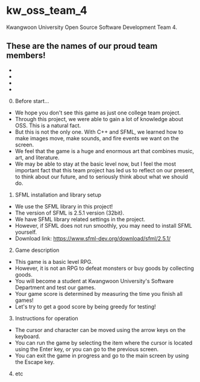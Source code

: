 # kw_oss_team_4
Kwangwoon University
Open Source Software Development Team 4.

These are the names of our proud team members!
 - 
 -
 -
 -
 -
 

0. Before start...
 - We hope you don't see this game as just one college team project.
 - Through this project, we were able to gain a lot of knowledge about OSS. This is a natural fact.
 - But this is not the only one. With C++ and SFML, we learned how to make images move, make sounds, and fire events we want on the screen.
 - We feel that the game is a huge and enormous art that combines music, art, and literature.
 - We may be able to stay at the basic level now, but I feel the most important fact that this team project has led us to reflect on our present, to think about our future, and to seriously think about what we should do.

1. SFML installation and library setup
 - We use the SFML library in this project!
 - The version of SFML is 2.5.1 version (32bit).
 - We have SFML library related settings in the project.
 - However, if SFML does not run smoothly, you may need to install SFML yourself.
 - Download link: https://www.sfml-dev.org/download/sfml/2.5.1/


2. Game description
 - This game is a basic level RPG.
 - However, it is not an RPG to defeat monsters or buy goods by collecting goods.
 - You will become a student at Kwangwoon University's Software Department and test our games.
 - Your game score is determined by measuring the time you finish all games!
 - Let's try to get a good score by being greedy for testing!
 
 
3. Instructions for operation
 - The cursor and character can be moved using the arrow keys on the keyboard.
 - You can run the game by selecting the item where the cursor is located using the Enter key, or you can go to the previous screen.
 - You can exit the game in progress and go to the main screen by using the Escape key.
 
 
4. etc
